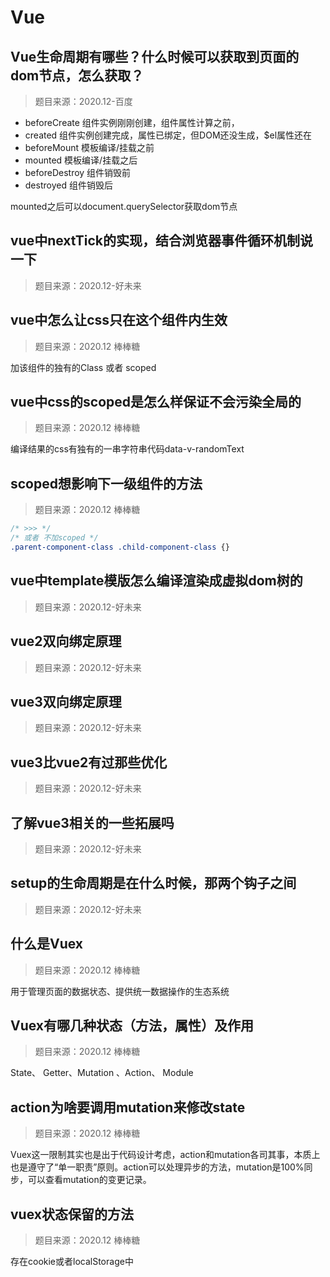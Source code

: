 # Vue

## Vue生命周期有哪些？什么时候可以获取到页面的dom节点，怎么获取？

> 题目来源：2020.12-百度

- beforeCreate 组件实例刚刚创建，组件属性计算之前，
- created 组件实例创建完成，属性已绑定，但DOM还没生成，$el属性还在
- beforeMount 模板编译/挂载之前
- mounted 模板编译/挂载之后
- beforeDestroy 组件销毁前
- destroyed 组件销毁后

mounted之后可以document.querySelector获取dom节点

## vue中nextTick的实现，结合浏览器事件循环机制说一下

> 题目来源：2020.12-好未来

## vue中怎么让css只在这个组件内生效

> 题目来源：2020.12 棒棒糖

加该组件的独有的Class 或者 scoped

## vue中css的scoped是怎么样保证不会污染全局的

> 题目来源：2020.12 棒棒糖

编译结果的css有独有的一串字符串代码data-v-randomText

## scoped想影响下一级组件的方法

> 题目来源：2020.12 棒棒糖

```css
/* >>> */
/* 或者 不加scoped */
.parent-component-class .child-component-class {}
```

## vue中template模版怎么编译渲染成虚拟dom树的

> 题目来源：2020.12-好未来

## vue2双向绑定原理

> 题目来源：2020.12-好未来

## vue3双向绑定原理

> 题目来源：2020.12-好未来

## vue3比vue2有过那些优化

> 题目来源：2020.12-好未来

## 了解vue3相关的一些拓展吗

> 题目来源：2020.12-好未来

## setup的生命周期是在什么时候，那两个钩子之间

> 题目来源：2020.12-好未来

## 什么是Vuex

> 题目来源：2020.12 棒棒糖

用于管理页面的数据状态、提供统一数据操作的生态系统

## Vuex有哪几种状态（方法，属性）及作用

> 题目来源：2020.12 棒棒糖

State、 Getter、Mutation 、Action、 Module

## action为啥要调用mutation来修改state

> 题目来源：2020.12 棒棒糖

Vuex这一限制其实也是出于代码设计考虑，action和mutation各司其事，本质上也是遵守了“单一职责”原则。action可以处理异步的方法，mutation是100%同步，可以查看mutation的变更记录。

## vuex状态保留的方法

> 题目来源：2020.12 棒棒糖

存在cookie或者localStorage中
